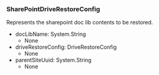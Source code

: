 ### SharePointDriveRestoreConfig
Represents the sharepoint doc lib contents to be restored.

- docLibName: System.String
  - None
- driveRestoreConfig: DriveRestoreConfig
  - None
- parentSiteUuid: System.String
  - None
